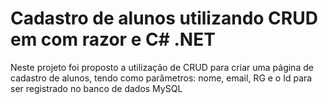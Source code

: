 # Cadastro de alunos utilizando CRUD em com razor e C# .NET

Neste projeto foi proposto a utilização de CRUD para criar uma página de cadastro de alunos, tendo como parâmetros: nome, email, RG e o Id para ser registrado no banco de dados MySQL

